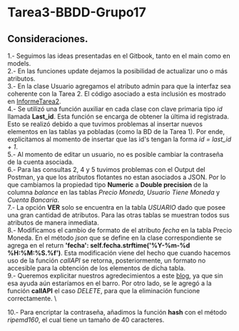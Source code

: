 # Tarea3-BBDD-Grupo17

## Consideraciones.

1.- Seguimos las ideas presentadas en el Gitbook, tanto en el main como en models. \
2.- En las funciones update dejamos la posibilidad de actualizar uno o más atributos. \
3.- En la clase Usuario agregamos el atributo admin para que la interfaz sea coherente con la Tarea 2. El código asociado a esta inclusión es mostrado en [InformeTarea2](https://www.overleaf.com/read/kwpzfprrbtkd). \
4.- Se utilizó una función auxiliar en cada clase con clave primaria tipo *id* llamada **Last_id**. Esta función se encarga de obtener la última id registrada. Esto se realizó debido a que tuvimos problemas al insertar nuevos elementos en las tablas ya pobladas (como la BD de la Tarea 1). Por ende, explicitamos al momento de insertar que las id's tengan la forma *id = last_id + 1*. \
5.- Al momento de editar un usuario, no es posible cambiar la contraseña de la cuenta asociada. \
6.- Para las consultas 2, 4 y 5 tuvimos problemas con el Output del Postman, ya que los atributos flotantes no estan asociados a JSON. Por lo que cambiamos la propiedad tipo **Numeric** a **Double precision** de la columna *balance* en las tablas *Precio Moneda*, *Usuario Tiene Moneda* y *Cuenta Bancaria*. \
7.- La opción **VER** solo se encuentra en la tabla *USUARIO* dado que posee una gran cantidad de atributos. Para las otras tablas se muestran todos sus atributos de manera inmediata. \
8.- Modificamos el cambio de formato de el atributo *fecha* en la tabla Precio Moneda. En el método *json* que se define en la clase correspondiente se  agrega en el return **'fecha': self.fecha.strftime('%Y-%m-%d %H:%M:%S.%f')**. Esta modificación viene del hecho que cuando hacemos uso de la función *callAPI* se retorna, posteriormente, un formato no accesible para la obtención de los elementos de dicha tabla. \
9.- Queremos explicitar nuestros agredecimientos a este [blog](https://www.overleaf.com/read/kwpzfprrbtkd), ya que sin esa ayuda aún estaríamos en el barro. Por otro lado, se le agregó a la función **callAPI** el caso *DELETE*, para que la eliminación funcione correctamente.  \ 

10.- Para encriptar la contraseña, añadimos la función **hash** con el método *ripemd160*, el cual tiene un tamaño de 40 caracteres. 

